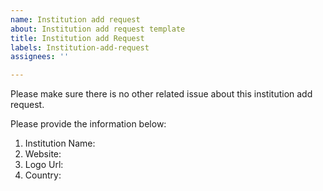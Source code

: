 ```yaml
---
name: Institution add request
about: Institution add request template
title: Institution add Request
labels: Institution-add-request
assignees: ''

---
```


Please make sure there is no other related issue about this institution add request.

Please provide the information below:

1. Institution Name:
2. Website:
3. Logo Url:
4. Country:
